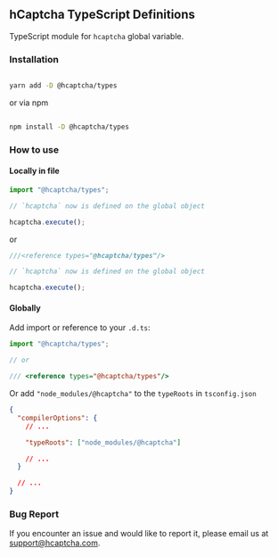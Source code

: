 ## hCaptcha TypeScript Definitions

TypeScript module for `hcaptcha` global variable.

### Installation

```bash

yarn add -D @hcaptcha/types

```

or via npm

```bash

npm install -D @hcaptcha/types

```

### How to use

#### Locally in file

```ts
import "@hcaptcha/types";

// `hcaptcha` now is defined on the global object

hcaptcha.execute();
```

or

```ts
///<reference types="@hcaptcha/types"/>

// `hcaptcha` now is defined on the global object

hcaptcha.execute();
```

#### Globally

Add import or reference to your `.d.ts`:

```ts
import "@hcaptcha/types";

// or

/// <reference types="@hcaptcha/types"/>
```

Or add `"node_modules/@hcaptcha"` to the `typeRoots` in `tsconfig.json`

```json
{
  "compilerOptions": {
    // ...

    "typeRoots": ["node_modules/@hcaptcha"]

    // ...
  }

  // ...
}
```

### Bug Report

If you encounter an issue and would like to report it, please email us at [support@hcaptcha.com](mailto:support@hcaptcha.com).
